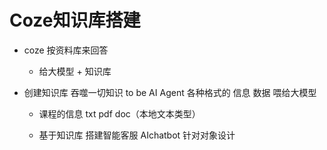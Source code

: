 # Coze知识库搭建

- coze 按资料库来回答
  - 给大模型 + 知识库
  

- 创建知识库
   吞噬一切知识   to be AI Agent
   各种格式的 信息 数据 喂给大模型
     - 课程的信息 txt   pdf  doc（本地文本类型）

     - 基于知识库 搭建智能客服  AIchatbot
       针对对象设计